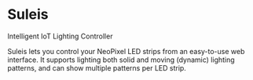 # Suleis
Intelligent IoT Lighting Controller


Suleis lets you control your NeoPixel LED strips from an easy-to-use web interface. It supports lighting both solid and moving (dynamic) lighting patterns, and can show multiple patterns per LED strip.
